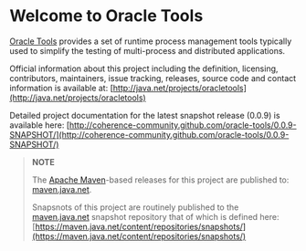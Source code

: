 Welcome to Oracle Tools
=======================

[Oracle Tools](http://coherence-community.github.com/oracle-tools/0.0.9-SNAPSHOT/)
provides a set of runtime process management tools typically used to simplify the
testing of multi-process and distributed applications.

Official information about this project including the definition, licensing,
contributors, maintainers, issue tracking, releases, source code and contact
information is available at:
[http://java.net/projects/oracletools](http://java.net/projects/oracletools)

Detailed project documentation for the latest snapshot release (0.0.9) is available
here: [http://coherence-community.github.com/oracle-tools/0.0.9-SNAPSHOT/](http://coherence-community.github.com/oracle-tools/0.0.9-SNAPSHOT/)

> **NOTE**
>
> The [Apache Maven](http://maven.apache.org)-based releases for this project are published to: [maven.java.net](https://maven.java.net).
>
> Snapsnots of this project are routinely published to the [maven.java.net](https://maven.java.net) snapshot repository that of which is defined here: [https://maven.java.net/content/repositories/snapshots/](https://maven.java.net/content/repositories/snapshots/)
